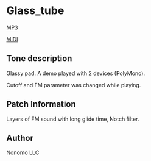 # Glass_tube

[MP3](glass_tube.mp3)

[MIDI](glass_tube.mid)

## Tone description

Glassy pad. A demo played with 2 devices (PolyMono).

Cutoff and FM parameter was changed while playing.

## Patch Information

Layers of FM sound with long glide time, Notch filter.

## Author

Nonomo LLC